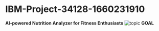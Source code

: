 # IBM-Project-34128-1660231910
**AI-powered Nutrition Analyzer for Fitness Enthusiasts**
![topic](https://user-images.githubusercontent.com/113708413/201635357-cd5a1e30-fcf3-4d00-95ea-823280d8c058.png)
**GOAL**
